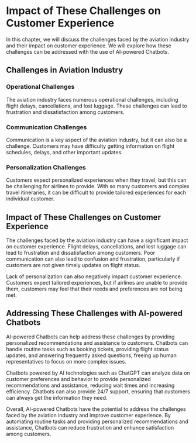 Impact of These Challenges on Customer Experience
=============================================================================================

In this chapter, we will discuss the challenges faced by the aviation industry and their impact on customer experience. We will explore how these challenges can be addressed with the use of AI-powered Chatbots.

Challenges in Aviation Industry
-------------------------------

### Operational Challenges

The aviation industry faces numerous operational challenges, including flight delays, cancellations, and lost luggage. These challenges can lead to frustration and dissatisfaction among customers.

### Communication Challenges

Communication is a key aspect of the aviation industry, but it can also be a challenge. Customers may have difficulty getting information on flight schedules, delays, and other important updates.

### Personalization Challenges

Customers expect personalized experiences when they travel, but this can be challenging for airlines to provide. With so many customers and complex travel itineraries, it can be difficult to provide tailored experiences for each individual customer.

Impact of These Challenges on Customer Experience
-------------------------------------------------

The challenges faced by the aviation industry can have a significant impact on customer experience. Flight delays, cancellations, and lost luggage can lead to frustration and dissatisfaction among customers. Poor communication can also lead to confusion and frustration, particularly if customers are not given timely updates on flight status.

Lack of personalization can also negatively impact customer experience. Customers expect tailored experiences, but if airlines are unable to provide them, customers may feel that their needs and preferences are not being met.

Addressing These Challenges with AI-powered Chatbots
----------------------------------------------------

AI-powered Chatbots can help address these challenges by providing personalized recommendations and assistance to customers. Chatbots can handle routine tasks such as booking tickets, providing flight status updates, and answering frequently asked questions, freeing up human representatives to focus on more complex issues.

Chatbots powered by AI technologies such as ChatGPT can analyze data on customer preferences and behavior to provide personalized recommendations and assistance, reducing wait times and increasing efficiency. Chatbots can also provide 24/7 support, ensuring that customers can always get the information they need.

Overall, AI-powered Chatbots have the potential to address the challenges faced by the aviation industry and improve customer experience. By automating routine tasks and providing personalized recommendations and assistance, Chatbots can reduce frustration and enhance satisfaction among customers.
